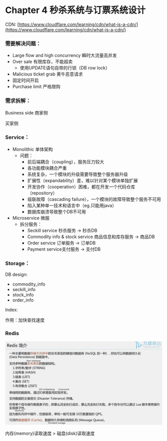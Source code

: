 # Chapter 4 秒杀系统与订票系统设计

CDN: [https://www.cloudflare.com/learning/cdn/what-is-a-cdn/](https://www.cloudflare.com/learning/cdn/what-is-a-cdn/)

### 需要解决问题：

* Large flow and high concurrency 瞬时大流量高并发
* Over sale 有限库存，不能超卖
  * 使用UPDATE语句自带的行锁（DB row lock）
* Malicious ticket grab 黄牛恶意请求
* 固定时间开启
* Purchase limit 严格限购

### 需求拆解：

Business side 商家侧

买家侧

### Service：

* Monolithic 单体架构
  * 问题：
    * 前后端耦合（coupling），服务压力较大
    * 各功能模块耦合严重
    * 系统复杂，一个模块的升级需要导致整个服务器升级
    * 扩展性（expandability）差，难以针对某个模块单独扩展
    * 开发协作（cooperation）困难，都在开发一个代码仓库（repository）
    * 级联故障（cascading failure），一个模块的故障导致整个服务不可用
    * 陷入某种单一技术和语言中（eg.只能用java）
    * 数据库崩溃导致整个DB不可用
* Microservice 微服
  * 拆分服务：
    * Seckill service 秒杀服务 -> 秒杀DB
    * Commodity info & stock service 商品信息和库存服务 -> 商品DB
    * Order service 订单服务 -> 订单DB
    * Payment service支付服务 -> 支付DB

### Storage：

DB design:

* commodity\_info
* seckill\_info
* stock\_info
* order\_info



Index:

作用：加快查找速度



### Redis

![](<.gitbook/assets/image (10).png>)

内存(memory)读取速度 > 磁盘(disk)读取速度





